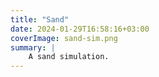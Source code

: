 ```yaml
---
title: "Sand"
date: 2024-01-29T16:58:16+03:00
coverImage: sand-sim.png
summary: |
    A sand simulation.
---
```


<style>
    canvas {
        display: block;
    }
</style>


<div class="my-5 pb-5" id="sketch-holder" style="position: relative;">
    <script src="./sketch.js"></script>
</div>